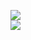 [![](https://img.shields.io/badge/Made%20With-Github%20Spray-lightgrey.svg?style=for-the-badge&logo=github)](https://github.com/Annihil/github-spray#29716)  
[![](https://i.imgur.com/2DrTn0Z.gif)](https://github.com/Annihil/github-spray)